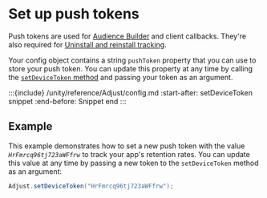 # Set up push tokens

Push tokens are used for [Audience Builder](hc:/audience-builder) and client callbacks. They're also required for [Uninstall and reinstall tracking](hc:/uninstalls-reinstalls).

Your config object contains a string `pushToken` property that you can use to store your push token. You can update this property at any time by calling the [`setDeviceToken` method](#unity-setdevicetoken-invocation) and passing your token as an argument.

:::{include} /unity/reference/Adjust/config.md
:start-after: setDeviceToken snippet
:end-before: Snippet end
:::

## Example

This example demonstrates how to set a new push token with the value _`HrFmrcq96tj723aWFfrw`_ to track your app's retention rates. You can update this value at any time by passing a new token to the `setDeviceToken` method as an argument:

```c#
Adjust.setDeviceToken("HrFmrcq96tj723aWFfrw");
```
